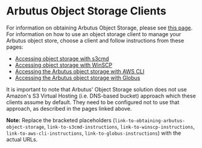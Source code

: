 # Arbutus Object Storage Clients

For information on obtaining Arbutus Object Storage, please see [this page](link-to-obtaining-arbutus-object-storage).  For information on how to use an object storage client to manage your Arbutus object store, choose a client and follow instructions from these pages:

* [Accessing object storage with s3cmd](link-to-s3cmd-instructions)
* [Accessing object storage with WinSCP](link-to-winscp-instructions)
* [Accessing the Arbutus object storage with AWS CLI](link-to-aws-cli-instructions)
* [Accessing the Arbutus object storage with Globus](link-to-globus-instructions)

It is important to note that Arbutus' Object Storage solution does not use Amazon's S3 Virtual Hosting (i.e. DNS-based bucket) approach which these clients assume by default. They need to be configured not to use that approach, as described in the pages linked above.


**Note:**  Replace the bracketed placeholders (`link-to-obtaining-arbutus-object-storage`, `link-to-s3cmd-instructions`, `link-to-winscp-instructions`, `link-to-aws-cli-instructions`, `link-to-globus-instructions`) with the actual URLs.
